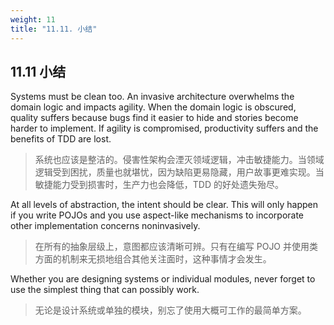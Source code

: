 ```yaml
---
weight: 11
title: "11.11. 小结"
---
```


## 11.11 小结

Systems must be clean too. An invasive architecture overwhelms the domain logic and impacts agility. When the domain logic is obscured, quality suffers because bugs find it easier to hide and stories become harder to implement. If agility is compromised, productivity suffers and the benefits of TDD are lost.

> 系统也应该是整洁的。侵害性架构会湮灭领域逻辑，冲击敏捷能力。当领域逻辑受到困扰，质量也就堪忧，因为缺陷更易隐藏，用户故事更难实现。当敏捷能力受到损害时，生产力也会降低，TDD 的好处遗失殆尽。

At all levels of abstraction, the intent should be clear. This will only happen if you write POJOs and you use aspect-like mechanisms to incorporate other implementation concerns noninvasively.

> 在所有的抽象层级上，意图都应该清晰可辨。只有在编写 POJO 并使用类方面的机制来无损地组合其他关注面时，这种事情才会发生。

Whether you are designing systems or individual modules, never forget to use the simplest thing that can possibly work.

> 无论是设计系统或单独的模块，别忘了使用大概可工作的最简单方案。
